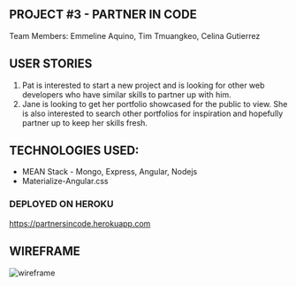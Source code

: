 ## PROJECT #3 - PARTNER IN CODE 
Team Members: Emmeline Aquino, Tim Tmuangkeo, Celina Gutierrez

## USER STORIES ##
1. Pat is interested to start a new project and is looking for other web developers who have similar skills to partner up with him.
2. Jane is looking to get her portfolio showcased for the public to view.  She is also interested to search other portfolios for inspiration and hopefully partner up to keep her skills fresh.


## TECHNOLOGIES USED:
* MEAN Stack - Mongo, Express, Angular, Nodejs
* Materialize-Angular.css

### DEPLOYED ON HEROKU

https://partnersincode.herokuapp.com


## WIREFRAME
![wireframe](https://cloud.githubusercontent.com/assets/26496932/26531786/98a8ede0-43a5-11e7-98c3-2d0265d6d2b6.jpg)
